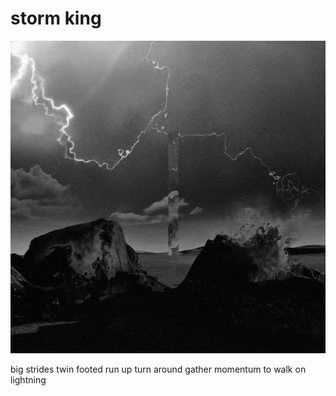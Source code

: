 # storm king
![storm king](images/storm%20king.jpeg)

big strides
twin footed run up
turn around
gather momentum
to walk on lightning
